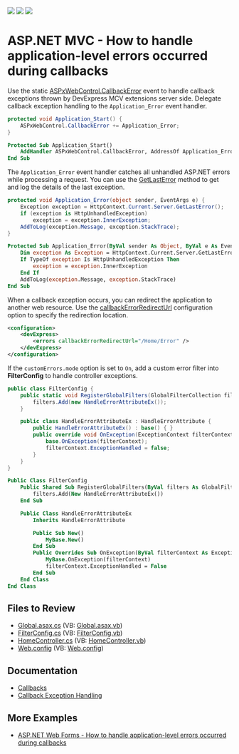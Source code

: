 <!-- default badges list -->
![](https://img.shields.io/endpoint?url=https://codecentral.devexpress.com/api/v1/VersionRange/128566621/14.2.3%2B)
[![](https://img.shields.io/badge/Open_in_DevExpress_Support_Center-FF7200?style=flat-square&logo=DevExpress&logoColor=white)](https://supportcenter.devexpress.com/ticket/details/E4588)
[![](https://img.shields.io/badge/📖_How_to_use_DevExpress_Examples-e9f6fc?style=flat-square)](https://docs.devexpress.com/GeneralInformation/403183)
<!-- default badges end -->

# ASP.NET MVC - How to handle application-level errors occurred during callbacks

Use the static [ASPxWebControl.CallbackError](https://docs.devexpress.com/AspNet/DevExpress.Web.ASPxWebControl.CallbackError) event to handle callback exceptions thrown by DevExpress MCV extensions server side. Delegate callback exception handling to the `Application_Error` event handler.

```cs
protected void Application_Start() {
    ASPxWebControl.CallbackError += Application_Error;
}
```

```vb
Protected Sub Application_Start()
	AddHandler ASPxWebControl.CallbackError, AddressOf Application_Error
End Sub
```

The `Application_Error` event handler catches all unhandled ASP.NET errors while processing a request. You can use the [GetLastError](https://learn.microsoft.com/en-us/dotnet/api/system.web.httpserverutility.getlasterror) method to get and log the details of the last exception.

```cs
protected void Application_Error(object sender, EventArgs e) {
    Exception exception = HttpContext.Current.Server.GetLastError();
    if (exception is HttpUnhandledException)
        exception = exception.InnerException;
    AddToLog(exception.Message, exception.StackTrace);
}
```

```vb
Protected Sub Application_Error(ByVal sender As Object, ByVal e As EventArgs)
    Dim exception As Exception = HttpContext.Current.Server.GetLastError()
    If TypeOf exception Is HttpUnhandledException Then
        exception = exception.InnerException
    End If
    AddToLog(exception.Message, exception.StackTrace)
End Sub
```

When a callback exception occurs, you can redirect the application to another web resource. Use the [callbackErrorRedirectUrl](https://docs.devexpress.com/AspNet/6914/common-concepts/webconfig-modifications/webconfig-options/redirection-on-a-callback-error) configuration option to specify the redirection location.

```xml
<configuration>
    <devExpress>
        <errors callbackErrorRedirectUrl="/Home/Error" />
    </devExpress>
</configuration>
```

If the `customErrors.mode` option is set to `On`, add a custom error filter into **FilterConfig** to handle controller exceptions. 

```cs
public class FilterConfig {
    public static void RegisterGlobalFilters(GlobalFilterCollection filters) {
        filters.Add(new HandleErrorAttributeEx());
    }

    public class HandleErrorAttributeEx : HandleErrorAttribute {
        public HandleErrorAttributeEx() : base() { }
        public override void OnException(ExceptionContext filterContext) {
            base.OnException(filterContext);
            filterContext.ExceptionHandled = false;
        }
    }
}

```

```vb
Public Class FilterConfig
    Public Shared Sub RegisterGlobalFilters(ByVal filters As GlobalFilterCollection)
        filters.Add(New HandleErrorAttributeEx())
    End Sub

    Public Class HandleErrorAttributeEx
        Inherits HandleErrorAttribute

        Public Sub New()
            MyBase.New()
        End Sub
        Public Overrides Sub OnException(ByVal filterContext As ExceptionContext)
            MyBase.OnException(filterContext)
            filterContext.ExceptionHandled = False
        End Sub
    End Class
End Class
```

## Files to Review

* [Global.asax.cs](./CS/DXWebApplication1/Global.asax.cs) (VB: [Global.asax.vb](./VB/DXWebApplication1/Global.asax.vb))
* [FilterConfig.cs](./CS/DXWebApplication1/App_Start/FilterConfig.cs) (VB: [FilterConfig.vb](./VB/DXWebApplication1/App_Start/FilterConfig.vb))
* [HomeController.cs](./CS/DXWebApplication1/Controllers/HomeController.cs) (VB: [HomeController.vb](./VB/DXWebApplication1/Controllers/HomeController.vb))
* [Web.config](./CS/DXWebApplication1/Web.config) (VB: [Web.config](./VB/DXWebApplication1/Web.config))

## Documentation 

* [Callbacks](https://docs.devexpress.com/AspNet/402559/common-concepts/callbacks)
* [Callback Exception Handling](https://docs.devexpress.com/AspNetMvc/402269/common-features/callback-based-functionality/callback-exception-handling)

## More Examples 

* [ASP.NET Web Forms - How to handle application-level errors occurred during callbacks](https://github.com/DevExpress-Examples/asp-net-web-forms-handle-app-level-errors-occurred-during-callbacks)

